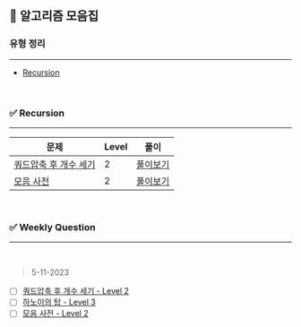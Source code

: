 ## 🥇 알고리즘 모음집

### 유형 정리 
---
- [Recursion](#✅-recursion)


<br> 

### ✅ Recursion 
----
문제 | Level | 풀이
---------|----------|---------
 [쿼드압축 후 개수 세기](https://school.programmers.co.kr/learn/courses/30/lessons/68936) | 2 | [풀이보기](https://github.com/parks38/tips-archive/blob/main/algorithm/recursion/%EB%AA%A8%EC%9D%8C%EC%82%AC%EC%A0%84.java)
 [모음 사전](https://school.programmers.co.kr/learn/courses/30/lessons/84512) | 2 | [풀이보기](https://github.com/parks38/tips-archive/blob/main/algorithm/recursion/%EC%BF%BC%EB%93%9C%EC%95%95%EC%B6%95_%ED%9B%84_%EA%B0%9C%EC%88%98%EC%84%B8%EA%B8%B0.java)


<br>

 ### ✅ Weekly Question 
 ----
 <br>

> 5-11-2023

- [ ]    [쿼드압축 후 개수 세기 - Level 2](https://school.programmers.co.kr/learn/courses/30/lessons/68936)  
- [ ]   [하노이의 탑 - Level 3](https://school.programmers.co.kr/learn/courses/30/lessons/12946)  
- [ ]   [모음 사전 - Level 2](https://school.programmers.co.kr/learn/courses/30/lessons/84512)
